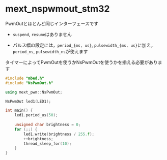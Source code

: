 # mext_nspwmout_stm32

PwmOutとほとんど同じインターフェースです

- `suspend`, `resume`はありません

- パルス幅の設定には，`period_{ms, us}`, `pulsewidth_{ms, us}`に加え，`period_ns`, `pulsewidth_ns`が使えます

タイマーによってPwmOutを使うかNsPwmOutを使うかを揃える必要があります

```cpp
#include "mbed.h"
#include "NsPwmOut.h"

using mext_pwm::NsPwmOut;

NsPwmOut led1(LED1);

int main() {
	led1.period_us(50);
	
	unsigned char brightness = 0;
	for (;;) {
		led1.write(brightness / 255.f);
		++brightness;
		thread_sleep_for(10);
	}
}
```
